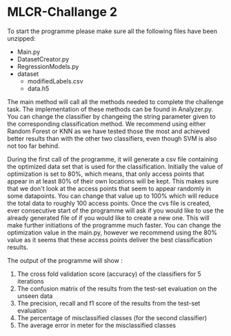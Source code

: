 # MLCR-Challange 2

To start the programme please make sure all the following files have been unzipped:

- Main.py
- DatasetCreator.py
- RegressionModels.py
- dataset
  - modifiedLabels.csv
  - data.h5

The main method will call all the methods needed to complete the challenge task. The implementation of these methods can be found in Analyzer.py. You can change the classifier by changeing the string parameter given to the corresponding classification method. We recommend using either Random Forest or KNN as we have tested those the most and achieved better results than with the other two classifiers, even though SVM is also not too far behind.

During the first call of the programme, it will generate a csv file containing the optimized data set that is used for the classification. Initially the value of optimization is set to 80%, which means, that only access points that appear in at least 80% of their own locations will be kept. This makes sure that we don't look at the access points that seem to appear randomly in some datapoints. You can change that value up to 100% which will reduce the total data to roughly 100 access points. Once the cvs file is created, ever consecutive start of the programme will ask if you would like to use the already generated file of if you would like to create a new one. This will make further initiations of the programme much faster. You can change the optimization value in the main.py, however we recommend using the 80% value as it seems that these access points deliver the best classification results. 

The output of the programme will show :

1. The cross fold validation score (accuracy) of the classifiers for 5 iterations
2. The confusion matrix of the results from the test-set evaluation on the unseen data
3. The precision, recall and f1 score of the results from the test-set evaluation
4. The percentage of misclassified classes (for the second classifier)
5. The average error in meter for the misclassified classes 
